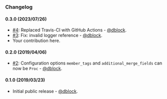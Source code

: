 ### Changelog

#### 0.3.0 (2023/07/26)

* [#4](https://github.com/slack-ruby/slack-ruby-bot-server-mailchimp/pull/4): Replaced Travis-CI with GitHub Actions - [@dblock](https://github.com/dblock).
* [#3](https://github.com/slack-ruby/slack-ruby-bot-server-mailchimp/pull/3): Fix: invalid logger reference - [@dblock](https://github.com/dblock).
* Your contribution here.

#### 0.2.0 (2019/04/06)

* [#2](https://github.com/slack-ruby/slack-ruby-bot-server-mailchimp/pull/2): Configuration options `member_tags` and `additional_merge_fields` can now be `Proc` - [@dblock](https://github.com/dblock).

#### 0.1.0 (2019/03/23)

* Initial public release - [@dblock](https://github.com/dblock).
